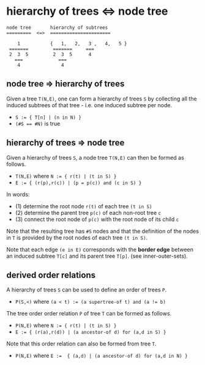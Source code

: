 
<!-- ======================================================================= -->
# hierarchy of trees <=> node tree

```
node tree       hierarchy of subtrees
=========  <=>  ======================

    1           {   1,   2,   3 ,   4,   5 }
 =======         =======     ===
 2  3  5         2  3  5      4
   ===             ===
    4               4
```

<!-- ======================================================================= -->
## node tree => hierarchy of trees

Given a tree `T(N,E)`, one can form a hierarchy of trees `S` by collecting
all the induced subtrees of that tree - i.e. one induced subtree per node.

* `S := { T[n] | (n in N) }`
* `(#S == #N)` is true

<!-- ======================================================================= -->
## hierarchy of trees => node tree

Given a hierarchy of trees `S`,
a node tree `T(N,E)` can then be formed as follows.

* `T(N,E)` where `N := { r(t) | (t in S) }`
* `E := { (r(p),r(c)) | (p = p(c)) and (c in S) }`

In words:

* (1) determine the root node `r(t)` of each tree `(t in S)`
* (2) determine the parent tree `p(c)` of each non-root tree `c`
* (3) connect the root node of `p(c)` with the root node of its child `c`

Note that the resulting tree has `#S` nodes and that the definition of the
nodes in `T` is provided by the root nodes of each tree `(t in S)`.

Note that each edge `(e in E)` corresponds with the **border edge** between
an induced subtree `T[c]` and its parent tree `T[p]`. (see inner-outer-sets).

<!-- ======================================================================= -->
## derived order relations

A hierarchy of trees `S` can be used to define an order of trees `P`.

* `P(S,<)` where `(a < t) := (a supertree-of t) and (a != b)`

The tree order order relation `P` of tree `T` can be formed as follows.

* `P(N,E)` where `N := { r(t) | (t in S) }`
* `E := { (r(a),r(d)) | (a ancestor-of d) for (a,d in S) }`

Note that this order relation can also be formed from tree `T`.

* `P(N,E)` where `E :=  { (a,d) | (a ancestor-of d) for (a,d in N) }`
